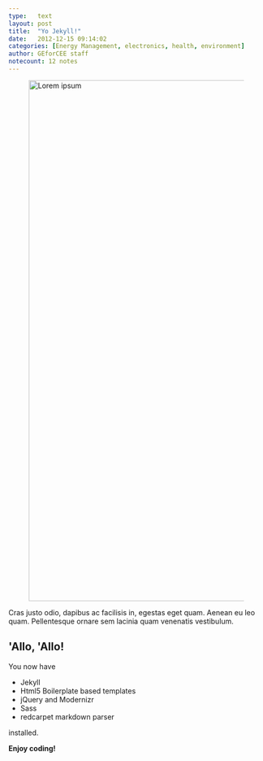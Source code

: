 ```yaml
---
type:	text
layout: post
title:  "Yo Jekyll!"
date:	2012-12-15 09:14:02
categories: [Energy Management, electronics, health, environment]
author:	GEforCEE staff
notecount: 12 notes
---
```

<figure><img src="http://lorempixel.com/640/1024/technics" width="640" height="1024" alt="Lorem ipsum"></figure>

Cras justo odio, dapibus ac facilisis in, egestas eget quam. Aenean eu leo quam. Pellentesque ornare sem lacinia quam venenatis vestibulum.

<!--more-->

## 'Allo, 'Allo!

You now have

- Jekyll
- Html5 Boilerplate based templates
- jQuery and Modernizr
- Sass
- redcarpet markdown parser

installed.

**Enjoy coding!**
